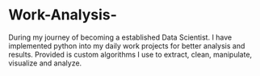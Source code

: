 # Work-Analysis-
During my journey of becoming a established Data Scientist. I have implemented python into my daily work projects for better analysis and results. Provided is custom algorithms I use to extract, clean, manipulate, visualize and analyze.  
